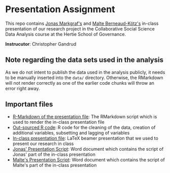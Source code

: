 # Presentation Assignment

This repo contains [Jonas Markgraf's](https://github.com/jmarkgraf) and [Malte Berneaud-Kötz's](https://github.com/mberneaud) in-class presentation of our research project in the Collaborative Social Science Data Analysis course at the Hertie School of Governance. 

**Instrucutor**: Christopher Gandrud

## Note regarding the data sets used in the analysis

As we do not intent to publish the data used in the analysis publicly, it needs to be manually inserted into the `data/`  directory. Otherwise, the RMarkdown will not render correctly as one of the earlier code chunks will throw an error right away. 

## Important files
+ [R-Markdown of the presentation file](BeamerPresentation_MalteJonas.Rmd): The RMarkdown script which is used to render the in-class presentation file
+ [Out-sourced R code](standalone_R_code.R): R code for the cleaning of the data, creation of additional variables, subsetting and lagging of variables
+ [In-class presentation file](BeamerPresentation_MalteJonas.pdf): LaTeX beamer presentation that we used to present our research in class
+ [Jonas' Presentation Script](PresentationScript.docx): Word document which contains the script of Jonas' part of the in-class presentation
+ [Malte's Presentation Script](Presentation_Script_Malte.docx): Word document which contains the script of Malte's part of the in-class presentation
